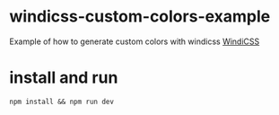# windicss-custom-colors-example

Example of how to generate custom colors with windicss [WindiCSS](https://windicss.org)


# install and run 

```
npm install && npm run dev
```